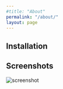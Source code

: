 ```yaml
---
#title: "About"
permalink: "/about/"
layout: page
---
```


## Installation


## Screenshots

![screenshot](https://user-images.githubusercontent.com/4943215/109431850-cd711780-7a08-11eb-8601-2763f2ee6bb4.png)

